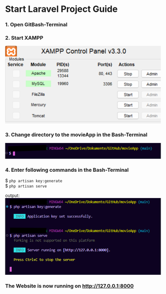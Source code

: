 # Start Laravel Project Guide

### 1. Open GitBash-Terminal

### 2. Start XAMPP

![](imgs/001_XAMPP.png)

### 3. Change directory to the movieApp in the Bash-Terminal

![](imgs/002_movieAppDirectory.png)

### 4. Enter following commands in the Bash-Terminal

\$ `php artisan key:generate` <br>
\$ `php artisan serve`

output: <br>
![](imgs/003_bashTerminal.png)

### The Website is now running on http://127.0.0.1:8000
